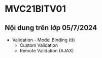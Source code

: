 ﻿# MVC21BITV01

## Nội dung trên lớp 05/7/2024
* Validation - Model Binding (tt)
	- Custom Validation
	- Remote Validation (AJAX)